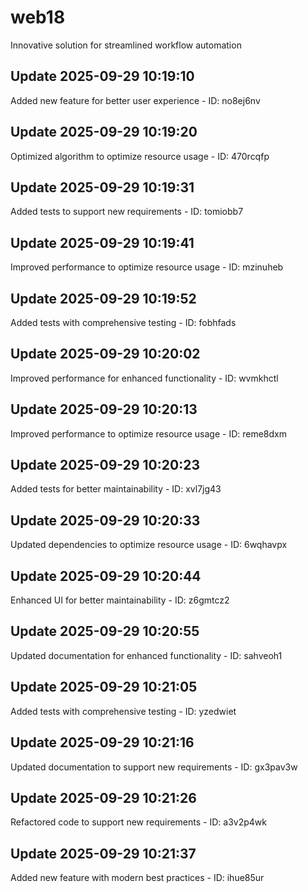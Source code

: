 # web18
Innovative solution for streamlined workflow automation

## Update 2025-09-29 10:19:10
Added new feature for better user experience - ID: no8ej6nv


## Update 2025-09-29 10:19:20
Optimized algorithm to optimize resource usage - ID: 470rcqfp


## Update 2025-09-29 10:19:31
Added tests to support new requirements - ID: tomiobb7


## Update 2025-09-29 10:19:41
Improved performance to optimize resource usage - ID: mzinuheb


## Update 2025-09-29 10:19:52
Added tests with comprehensive testing - ID: fobhfads


## Update 2025-09-29 10:20:02
Improved performance for enhanced functionality - ID: wvmkhctl


## Update 2025-09-29 10:20:13
Improved performance to optimize resource usage - ID: reme8dxm


## Update 2025-09-29 10:20:23
Added tests for better maintainability - ID: xvl7jg43


## Update 2025-09-29 10:20:33
Updated dependencies to optimize resource usage - ID: 6wqhavpx


## Update 2025-09-29 10:20:44
Enhanced UI for better maintainability - ID: z6gmtcz2


## Update 2025-09-29 10:20:55
Updated documentation for enhanced functionality - ID: sahveoh1


## Update 2025-09-29 10:21:05
Added tests with comprehensive testing - ID: yzedwiet


## Update 2025-09-29 10:21:16
Updated documentation to support new requirements - ID: gx3pav3w


## Update 2025-09-29 10:21:26
Refactored code to support new requirements - ID: a3v2p4wk


## Update 2025-09-29 10:21:37
Added new feature with modern best practices - ID: ihue85ur

